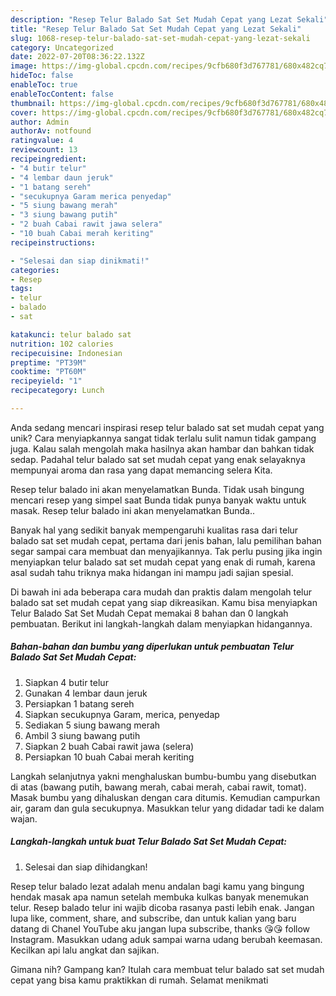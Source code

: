 ```yaml
---
description: "Resep Telur Balado Sat Set Mudah Cepat yang Lezat Sekali"
title: "Resep Telur Balado Sat Set Mudah Cepat yang Lezat Sekali"
slug: 1068-resep-telur-balado-sat-set-mudah-cepat-yang-lezat-sekali
category: Uncategorized
date: 2022-07-20T08:36:22.132Z
image: https://img-global.cpcdn.com/recipes/9cfb680f3d767781/680x482cq70/telur-balado-sat-set-mudah-cepat-foto-resep-utama.jpg
hideToc: false
enableToc: true
enableTocContent: false
thumbnail: https://img-global.cpcdn.com/recipes/9cfb680f3d767781/680x482cq70/telur-balado-sat-set-mudah-cepat-foto-resep-utama.jpg
cover: https://img-global.cpcdn.com/recipes/9cfb680f3d767781/680x482cq70/telur-balado-sat-set-mudah-cepat-foto-resep-utama.jpg
author: Admin
authorAv: notfound
ratingvalue: 4
reviewcount: 13
recipeingredient:
- "4 butir telur"
- "4 lembar daun jeruk"
- "1 batang sereh"
- "secukupnya Garam merica penyedap"
- "5 siung bawang merah"
- "3 siung bawang putih"
- "2 buah Cabai rawit jawa selera"
- "10 buah Cabai merah keriting"
recipeinstructions:

- "Selesai dan siap dinikmati!"
categories:
- Resep
tags:
- telur
- balado
- sat

katakunci: telur balado sat 
nutrition: 102 calories
recipecuisine: Indonesian
preptime: "PT39M"
cooktime: "PT60M"
recipeyield: "1"
recipecategory: Lunch

---
```





Anda sedang mencari inspirasi resep telur balado sat set mudah cepat yang unik? Cara menyiapkannya sangat tidak terlalu sulit namun tidak gampang juga. Kalau salah mengolah maka hasilnya akan hambar dan bahkan tidak sedap. Padahal telur balado sat set mudah cepat yang enak selayaknya mempunyai aroma dan rasa yang dapat memancing selera Kita.





Resep telur balado ini akan menyelamatkan Bunda. Tidak usah bingung mencari resep yang simpel saat Bunda tidak punya banyak waktu untuk masak. Resep telur balado ini akan menyelamatkan Bunda..

Banyak hal yang sedikit banyak mempengaruhi kualitas rasa dari telur balado sat set mudah cepat, pertama dari jenis bahan, lalu pemilihan bahan segar sampai cara membuat dan menyajikannya. Tak perlu pusing jika ingin menyiapkan telur balado sat set mudah cepat yang enak di rumah, karena asal sudah tahu triknya maka hidangan ini mampu jadi sajian spesial.






Di bawah ini ada beberapa cara mudah dan praktis dalam mengolah telur balado sat set mudah cepat yang siap dikreasikan. Kamu bisa menyiapkan Telur Balado Sat Set Mudah Cepat memakai 8 bahan dan 0 langkah pembuatan. Berikut ini langkah-langkah dalam menyiapkan hidangannya.

<!--inarticleads1-->

##### Bahan-bahan dan bumbu yang diperlukan untuk pembuatan Telur Balado Sat Set Mudah Cepat:

1. Siapkan 4 butir telur
1. Gunakan 4 lembar daun jeruk
1. Persiapkan 1 batang sereh
1. Siapkan secukupnya Garam, merica, penyedap
1. Sediakan 5 siung bawang merah
1. Ambil 3 siung bawang putih
1. Siapkan 2 buah Cabai rawit jawa (selera)
1. Persiapkan 10 buah Cabai merah keriting


Langkah selanjutnya yakni menghaluskan bumbu-bumbu yang disebutkan di atas (bawang putih, bawang merah, cabai merah, cabai rawit, tomat). Masak bumbu yang dihaluskan dengan cara ditumis. Kemudian campurkan air, garam dan gula secukupnya. Masukkan telur yang didadar tadi ke dalam wajan. 

<!--inarticleads2-->

##### Langkah-langkah untuk buat Telur Balado Sat Set Mudah Cepat:


1. Selesai dan siap dihidangkan!

Resep telur balado lezat adalah menu andalan bagi kamu yang bingung hendak masak apa namun setelah membuka kulkas banyak menemukan telur. Resep balado telur ini wajib dicoba rasanya pasti lebih enak. Jangan lupa like, comment, share, and subscribe, dan untuk kalian yang baru datang di Chanel YouTube aku jangan lupa subscribe, thanks 😘😘 follow Instagram. Masukkan udang aduk sampai warna udang berubah keemasan. Kecilkan api lalu angkat dan sajikan. 

Gimana nih? Gampang kan? Itulah cara membuat telur balado sat set mudah cepat yang bisa kamu praktikkan di rumah. Selamat menikmati
